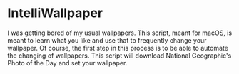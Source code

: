 # IntelliWallpaper
I was getting bored of my usual wallpapers. This script, meant for macOS, is meant to learn what you like and use that to frequently change your wallpaper. Of course, the first step in this process is to be able to automate the changing of wallpapers. This script will download National Geographic's Photo of the Day and set your wallpaper. 
